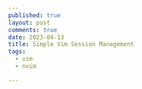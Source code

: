 ```yaml
---
published: true
layout: post
comments: true
date: 2023-04-13
title: Simple Vim Session Management
tags:
  - vim
  - nvim

---
```

